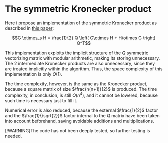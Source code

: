 # The symmetric Kronecker product

Here i propose an implementation of the symmetric Kronecker product as described in [this paper](https://www.math.uwaterloo.ca/~hwolkowi/henry/reports/kronthesisschaecke04.pdf):

$$G \otimes_s H = \frac{1}{2} Q \left( G\otimes H + H\otimes G \right) Q^T$$

This implementation exploits the implicit structure of the $Q$ symmetric vectorizing matrix with modular arithmetic, making its storing unnecessary. The 2 intermediate Kronecker products are also unnecessary, since they are treated implicitly within the algorithm. Thus, the space complexity of this implementation is only $O \left( 1 \right)$.

The time complexity, however, is the same as the Kronecker product, because a square matrix of size $\frac{n(n+1)}{2}$ is produced. The time complexity, in conclusion, is still $O \left( n^4 \right)$, and it cannot be lowered, because such time is necessary just to fill it.

Numerical error is also reduced, because the external $\frac{1}{2}$ factor and the $\frac{1}{\sqrt{2}}$ factor internal to the $Q$ matrix have been taken into account beforehand, saving avoidable additions and multiplications.

[!WARNING]The code has not been deeply tested, so further testing is needed.
